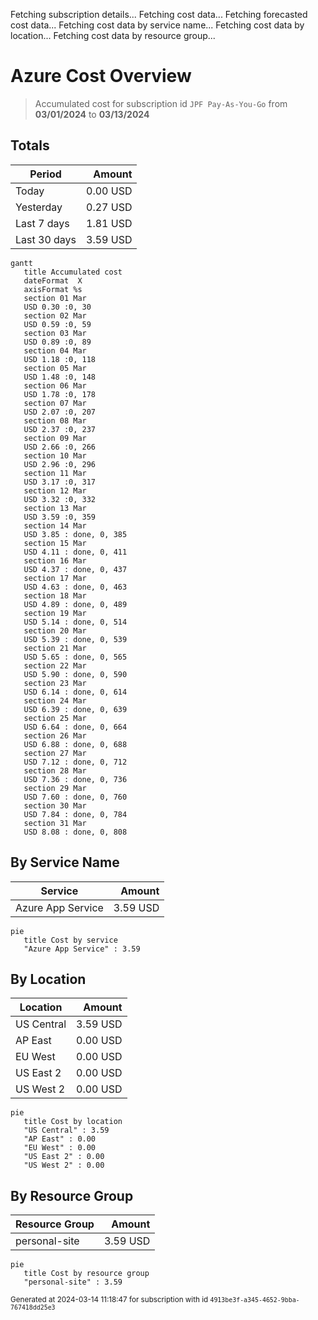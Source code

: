 Fetching subscription details...
Fetching cost data...
Fetching forecasted cost data...
Fetching cost data by service name...
Fetching cost data by location...
Fetching cost data by resource group...
# Azure Cost Overview

> Accumulated cost for subscription id `JPF Pay-As-You-Go` from **03/01/2024** to **03/13/2024**

## Totals

|Period|Amount|
|---|---:|
|Today|0.00 USD|
|Yesterday|0.27 USD|
|Last 7 days|1.81 USD|
|Last 30 days|3.59 USD|

```mermaid
gantt
   title Accumulated cost
   dateFormat  X
   axisFormat %s
   section 01 Mar
   USD 0.30 :0, 30
   section 02 Mar
   USD 0.59 :0, 59
   section 03 Mar
   USD 0.89 :0, 89
   section 04 Mar
   USD 1.18 :0, 118
   section 05 Mar
   USD 1.48 :0, 148
   section 06 Mar
   USD 1.78 :0, 178
   section 07 Mar
   USD 2.07 :0, 207
   section 08 Mar
   USD 2.37 :0, 237
   section 09 Mar
   USD 2.66 :0, 266
   section 10 Mar
   USD 2.96 :0, 296
   section 11 Mar
   USD 3.17 :0, 317
   section 12 Mar
   USD 3.32 :0, 332
   section 13 Mar
   USD 3.59 :0, 359
   section 14 Mar
   USD 3.85 : done, 0, 385
   section 15 Mar
   USD 4.11 : done, 0, 411
   section 16 Mar
   USD 4.37 : done, 0, 437
   section 17 Mar
   USD 4.63 : done, 0, 463
   section 18 Mar
   USD 4.89 : done, 0, 489
   section 19 Mar
   USD 5.14 : done, 0, 514
   section 20 Mar
   USD 5.39 : done, 0, 539
   section 21 Mar
   USD 5.65 : done, 0, 565
   section 22 Mar
   USD 5.90 : done, 0, 590
   section 23 Mar
   USD 6.14 : done, 0, 614
   section 24 Mar
   USD 6.39 : done, 0, 639
   section 25 Mar
   USD 6.64 : done, 0, 664
   section 26 Mar
   USD 6.88 : done, 0, 688
   section 27 Mar
   USD 7.12 : done, 0, 712
   section 28 Mar
   USD 7.36 : done, 0, 736
   section 29 Mar
   USD 7.60 : done, 0, 760
   section 30 Mar
   USD 7.84 : done, 0, 784
   section 31 Mar
   USD 8.08 : done, 0, 808
```

## By Service Name

|Service|Amount|
|---|---:|
|Azure App Service|3.59 USD|

```mermaid
pie
   title Cost by service
   "Azure App Service" : 3.59
```

## By Location

|Location|Amount|
|---|---:|
|US Central|3.59 USD|
|AP East|0.00 USD|
|EU West|0.00 USD|
|US East 2|0.00 USD|
|US West 2|0.00 USD|

```mermaid
pie
   title Cost by location
   "US Central" : 3.59
   "AP East" : 0.00
   "EU West" : 0.00
   "US East 2" : 0.00
   "US West 2" : 0.00
```

## By Resource Group

|Resource Group|Amount|
|---|---:|
|personal-site|3.59 USD|

```mermaid
pie
   title Cost by resource group
   "personal-site" : 3.59
```

<sup>Generated at 2024-03-14 11:18:47 for subscription with id `4913be3f-a345-4652-9bba-767418dd25e3`</sup>

